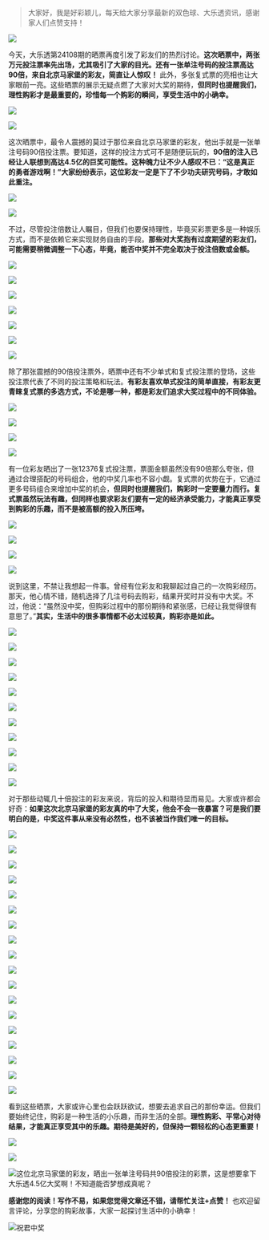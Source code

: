 > 大家好，我是好彩颖儿，每天给大家分享最新的双色球、大乐透资讯，感谢家人们点赞支持！

![](https://cdn.jsdelivr.net/gh/wangwenjie1314/PicCDN/2024-7-12/1720763627240-image.png)

今天，大乐透第24108期的晒票再度引发了彩友们的热烈讨论。**这次晒票中，两张万元投注票率先出场，尤其吸引了大家的目光。还有一张单注号码的投注票高达90倍，来自北京马家堡的彩友，简直让人惊叹！** 此外，多张复式票的亮相也让大家眼前一亮。这些晒票的展示无疑点燃了大家对大奖的期待，**但同时也提醒我们，理性购彩才是最重要的，珍惜每一个购彩的瞬间，享受生活中的小确幸。**


![](https://cdn.jsdelivr.net/gh/wangwenjie1314/PicCDN/2024-9-16/1726467168367-image.png)


![](https://cdn.jsdelivr.net/gh/wangwenjie1314/PicCDN/2024-9-16/1726467178265-image.png)



这次晒票中，最令人震撼的莫过于那位来自北京马家堡的彩友，他出手就是一张单注号码90倍投注票。要知道，这样的投注方式可不是随便玩玩的，**90倍的注入已经让人联想到高达4.5亿的巨奖可能性。这种魄力让不少人感叹不已：“这是真正的勇者游戏啊！”大家纷纷表示，这位彩友一定是下了不少功夫研究号码，才敢如此重注。**

![](https://cdn.jsdelivr.net/gh/wangwenjie1314/PicCDN/2024-9-16/1726467227959-image.png)

![](https://cdn.jsdelivr.net/gh/wangwenjie1314/PicCDN/2024-9-16/1726467217454-image.png)


不过，尽管投注倍数让人瞩目，但我们也要保持理性，毕竟买彩票更多是一种娱乐方式，而不是依赖它来实现财务自由的手段。**那些对大奖抱有过度期望的彩友们，可能需要稍微调整一下心态，毕竟，能否中奖并不完全取决于投注倍数或金额。**


![](https://cdn.jsdelivr.net/gh/wangwenjie1314/PicCDN/2024-9-16/1726467239085-image.png)


![](https://cdn.jsdelivr.net/gh/wangwenjie1314/PicCDN/2024-9-16/1726467368564-image.png)


![](https://cdn.jsdelivr.net/gh/wangwenjie1314/PicCDN/2024-9-16/1726467111703-image.png)

![](https://cdn.jsdelivr.net/gh/wangwenjie1314/PicCDN/2024-9-16/1726445241017-image.png)

![](https://cdn.jsdelivr.net/gh/wangwenjie1314/PicCDN/2024-9-16/1726445252839-image.png)


![](https://cdn.jsdelivr.net/gh/wangwenjie1314/PicCDN/2024-9-16/1726445270186-image.png)

![](https://cdn.jsdelivr.net/gh/wangwenjie1314/PicCDN/2024-9-16/1726445262572-image.png)



除了那张震撼的90倍投注票外，晒票中还有不少单式和复式投注票的登场，这些投注票代表了不同的投注策略和玩法。**有彩友喜欢单式投注的简单直接，有彩友更青睐复式票的多选方式，不论是哪一种，都是彩友们追求大奖过程中的不同体验。**

![](https://cdn.jsdelivr.net/gh/wangwenjie1314/PicCDN/2024-9-16/1726467339093-image.png)


![](https://cdn.jsdelivr.net/gh/wangwenjie1314/PicCDN/2024-9-16/1726467093404-image.png)

![](https://cdn.jsdelivr.net/gh/wangwenjie1314/PicCDN/2024-9-16/1726467080720-image.png)


![](https://cdn.jsdelivr.net/gh/wangwenjie1314/PicCDN/2024-9-16/1726467249991-image.png)




有一位彩友晒出了一张12376复式投注票，票面金额虽然没有90倍那么夸张，但通过合理搭配的号码组合，他的中奖几率也不容小觑。复式票的优势在于，它通过更多号码组合来增加中奖的机会，**但同时也提醒我们，购彩时一定要量力而行。复式票虽然玩法有趣，但同样也要求彩友们要有一定的经济承受能力，才能真正享受到购彩的乐趣，而不是被高额的投入所压垮。**


![](https://cdn.jsdelivr.net/gh/wangwenjie1314/PicCDN/2024-9-16/1726467050955-image.png)


![](https://cdn.jsdelivr.net/gh/wangwenjie1314/PicCDN/2024-9-16/1726467065751-image.png)


![](https://cdn.jsdelivr.net/gh/wangwenjie1314/PicCDN/2024-9-16/1726467397429-image.png)

![](https://cdn.jsdelivr.net/gh/wangwenjie1314/PicCDN/2024-9-16/1726467388018-image.png)



说到这里，不禁让我想起一件事。曾经有位彩友和我聊起过自己的一次购彩经历。那天，他心情不错，随机选择了几注号码去购彩，结果开奖时并没有中大奖。不过，他说：“虽然没中奖，但购彩过程中的那份期待和紧张感，已经让我觉得很有意思了。”**其实，生活中的很多事情都不必太过较真，购彩亦是如此。**


![](https://cdn.jsdelivr.net/gh/wangwenjie1314/PicCDN/2024-9-16/1726467415157-image.png)

![](https://cdn.jsdelivr.net/gh/wangwenjie1314/PicCDN/2024-9-16/1726467408359-image.png)

![](https://cdn.jsdelivr.net/gh/wangwenjie1314/PicCDN/2024-9-16/1726474988486-image.png)


![](https://cdn.jsdelivr.net/gh/wangwenjie1314/PicCDN/2024-9-16/1726474997594-image.png)


![](https://cdn.jsdelivr.net/gh/wangwenjie1314/PicCDN/2024-9-16/1726475006707-image.png)


![](https://cdn.jsdelivr.net/gh/wangwenjie1314/PicCDN/2024-9-16/1726475064730-image.png)


![](https://cdn.jsdelivr.net/gh/wangwenjie1314/PicCDN/2024-9-16/1726475079520-image.png)


![](https://cdn.jsdelivr.net/gh/wangwenjie1314/PicCDN/2024-9-16/1726475094165-image.png)


![](https://cdn.jsdelivr.net/gh/wangwenjie1314/PicCDN/2024-9-16/1726475105854-image.png)

![](https://cdn.jsdelivr.net/gh/wangwenjie1314/PicCDN/2024-9-16/1726475117593-image.png)


![](https://cdn.jsdelivr.net/gh/wangwenjie1314/PicCDN/2024-9-16/1726475125237-image.png)


对于那些动辄几十倍投注的彩友来说，背后的投入和期待显而易见。大家或许都会好奇：**如果这次北京马家堡的彩友真的中了大奖，他会不会一夜暴富？可是我们要明白的是，中奖这件事从来没有必然性，也不该被当作我们唯一的目标。**


![](https://cdn.jsdelivr.net/gh/wangwenjie1314/PicCDN/2024-9-16/1726444947867-image.png)


![](https://cdn.jsdelivr.net/gh/wangwenjie1314/PicCDN/2024-9-16/1726444956201-image.png)


![](https://cdn.jsdelivr.net/gh/wangwenjie1314/PicCDN/2024-9-16/1726444984122-image.png)

![](https://cdn.jsdelivr.net/gh/wangwenjie1314/PicCDN/2024-9-16/1726444994673-image.png)

![](https://cdn.jsdelivr.net/gh/wangwenjie1314/PicCDN/2024-9-16/1726445004789-image.png)

![](https://cdn.jsdelivr.net/gh/wangwenjie1314/PicCDN/2024-9-16/1726445012635-image.png)


![](https://cdn.jsdelivr.net/gh/wangwenjie1314/PicCDN/2024-9-16/1726445021274-image.png)

![](https://cdn.jsdelivr.net/gh/wangwenjie1314/PicCDN/2024-9-16/1726445029095-image.png)


![](https://cdn.jsdelivr.net/gh/wangwenjie1314/PicCDN/2024-9-16/1726445037685-image.png)


![](https://cdn.jsdelivr.net/gh/wangwenjie1314/PicCDN/2024-9-16/1726445049985-image.png)


![](https://cdn.jsdelivr.net/gh/wangwenjie1314/PicCDN/2024-9-16/1726445187490-image.png)

![](https://cdn.jsdelivr.net/gh/wangwenjie1314/PicCDN/2024-9-16/1726445180064-image.png)


![](https://cdn.jsdelivr.net/gh/wangwenjie1314/PicCDN/2024-9-16/1726445120558-image.png)


![](https://cdn.jsdelivr.net/gh/wangwenjie1314/PicCDN/2024-9-16/1726445069945-image.png)

![](https://cdn.jsdelivr.net/gh/wangwenjie1314/PicCDN/2024-9-16/1726445062749-image.png)


![](https://cdn.jsdelivr.net/gh/wangwenjie1314/PicCDN/2024-9-16/1726445169398-image.png)


![](https://cdn.jsdelivr.net/gh/wangwenjie1314/PicCDN/2024-9-16/1726445200029-image.png)


![](https://cdn.jsdelivr.net/gh/wangwenjie1314/PicCDN/2024-9-16/1726444966262-image.png)



看到这些晒票，大家或许心里也会跃跃欲试，想要去追求自己的那份幸运。但我们要始终记住，购彩是一种生活的小乐趣，而非生活的全部。**理性购彩、平常心对待结果，才能真正享受其中的乐趣。期待是美好的，但保持一颗轻松的心态更重要！**

![](https://cdn.jsdelivr.net/gh/wangwenjie1314/PicCDN/2024-9-16/1726459022436-image.png)


![](https://cdn.jsdelivr.net/gh/wangwenjie1314/PicCDN/2024-9-16/1726466930877-image.png)

![这位北京马家堡的彩友，晒出一张单注号码共90倍投注的彩票，这是想要拿下大乐透4.5亿大奖啊！不知道能否梦想成真呢？](https://cdn.jsdelivr.net/gh/wangwenjie1314/PicCDN/2024-9-16/1726474244846-image.png)

**感谢您的阅读！写作不易，如果您觉得文章还不错，请帮忙关注+点赞！** 也欢迎留言评论，分享您的购彩故事，大家一起探讨生活中的小确幸！


![祝君中奖](https://cdn.jsdelivr.net/gh/wangwenjie1314/PicCDN/2024-7-15/1721009056013-image.png)












